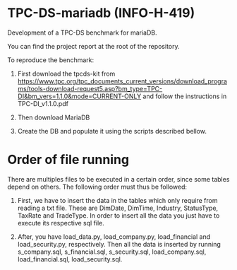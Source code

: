# TPC-DS-mariadb (INFO-H-419)

Development of a TPC-DS benchmark for mariaDB.

You can find the project report at the root of the repository.

To reproduce the benchmark:

1. First download the tpcds-kit from https://www.tpc.org/tpc_documents_current_versions/download_programs/tools-download-request5.asp?bm_type=TPC-DI&bm_vers=1.1.0&mode=CURRENT-ONLY and follow the instructions in TPC-DI_v1.1.0.pdf

2. Then download MariaDB

3. Create the DB and populate it using the scripts described bellow.

# Order of file running

There are multiples files to be executed in a certain order, 
since some tables depend on others. The following order must
thus be followed:

1. First, we have to insert the data in the tables which only 
require from reading a txt file. These are DimDate, DimTime, 
Industry, StatusType, TaxRate and TradeType. In order to insert
all the data you just have to execute its respective sql file.

2. After, you have load_data.py, load_company.py, 
load_financial and load_security.py, respectively. Then all
the data is inserted by running s_company.sql, s_financial.sql,
s_security.sql, load_company.sql, load_financial.sql, 
load_security.sql.

